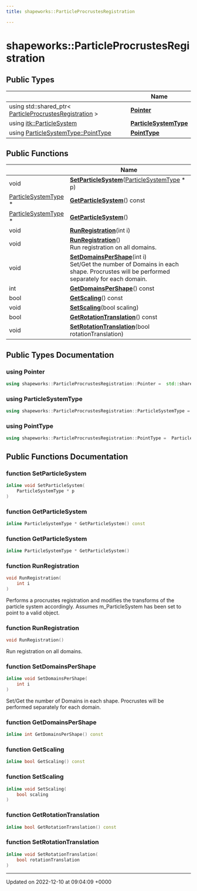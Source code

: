 ```yaml
---
title: shapeworks::ParticleProcrustesRegistration

---
```


# shapeworks::ParticleProcrustesRegistration





## Public Types

|                | Name           |
| -------------- | -------------- |
| using std::shared_ptr< [ParticleProcrustesRegistration](../Classes/classshapeworks_1_1ParticleProcrustesRegistration.md) > | **[Pointer](../Classes/classshapeworks_1_1ParticleProcrustesRegistration.md#using-pointer)**  |
| using [itk::ParticleSystem](../Classes/classitk_1_1ParticleSystem.md) | **[ParticleSystemType](../Classes/classshapeworks_1_1ParticleProcrustesRegistration.md#using-particlesystemtype)**  |
| using [ParticleSystemType::PointType](../Classes/classitk_1_1ParticleSystem.md#typedef-pointtype) | **[PointType](../Classes/classshapeworks_1_1ParticleProcrustesRegistration.md#using-pointtype)**  |

## Public Functions

|                | Name           |
| -------------- | -------------- |
| void | **[SetParticleSystem](../Classes/classshapeworks_1_1ParticleProcrustesRegistration.md#function-setparticlesystem)**([ParticleSystemType](../Classes/classitk_1_1ParticleSystem.md) * p) |
| [ParticleSystemType](../Classes/classitk_1_1ParticleSystem.md) * | **[GetParticleSystem](../Classes/classshapeworks_1_1ParticleProcrustesRegistration.md#function-getparticlesystem)**() const |
| [ParticleSystemType](../Classes/classitk_1_1ParticleSystem.md) * | **[GetParticleSystem](../Classes/classshapeworks_1_1ParticleProcrustesRegistration.md#function-getparticlesystem)**() |
| void | **[RunRegistration](../Classes/classshapeworks_1_1ParticleProcrustesRegistration.md#function-runregistration)**(int i) |
| void | **[RunRegistration](../Classes/classshapeworks_1_1ParticleProcrustesRegistration.md#function-runregistration)**()<br>Run registration on all domains.  |
| void | **[SetDomainsPerShape](../Classes/classshapeworks_1_1ParticleProcrustesRegistration.md#function-setdomainspershape)**(int i)<br>Set/Get the number of Domains in each shape. Procrustes will be performed separately for each domain.  |
| int | **[GetDomainsPerShape](../Classes/classshapeworks_1_1ParticleProcrustesRegistration.md#function-getdomainspershape)**() const |
| bool | **[GetScaling](../Classes/classshapeworks_1_1ParticleProcrustesRegistration.md#function-getscaling)**() const |
| void | **[SetScaling](../Classes/classshapeworks_1_1ParticleProcrustesRegistration.md#function-setscaling)**(bool scaling) |
| bool | **[GetRotationTranslation](../Classes/classshapeworks_1_1ParticleProcrustesRegistration.md#function-getrotationtranslation)**() const |
| void | **[SetRotationTranslation](../Classes/classshapeworks_1_1ParticleProcrustesRegistration.md#function-setrotationtranslation)**(bool rotationTranslation) |

## Public Types Documentation

### using Pointer

```cpp
using shapeworks::ParticleProcrustesRegistration::Pointer =  std::shared_ptr<ParticleProcrustesRegistration>;
```


### using ParticleSystemType

```cpp
using shapeworks::ParticleProcrustesRegistration::ParticleSystemType =  itk::ParticleSystem;
```


### using PointType

```cpp
using shapeworks::ParticleProcrustesRegistration::PointType =  ParticleSystemType::PointType;
```


## Public Functions Documentation

### function SetParticleSystem

```cpp
inline void SetParticleSystem(
    ParticleSystemType * p
)
```


### function GetParticleSystem

```cpp
inline ParticleSystemType * GetParticleSystem() const
```


### function GetParticleSystem

```cpp
inline ParticleSystemType * GetParticleSystem()
```


### function RunRegistration

```cpp
void RunRegistration(
    int i
)
```


Performs a procrustes registration and modifies the transforms of the particle system accordingly. Assumes m_ParticleSystem has been set to point to a valid object. 


### function RunRegistration

```cpp
void RunRegistration()
```

Run registration on all domains. 

### function SetDomainsPerShape

```cpp
inline void SetDomainsPerShape(
    int i
)
```

Set/Get the number of Domains in each shape. Procrustes will be performed separately for each domain. 

### function GetDomainsPerShape

```cpp
inline int GetDomainsPerShape() const
```


### function GetScaling

```cpp
inline bool GetScaling() const
```


### function SetScaling

```cpp
inline void SetScaling(
    bool scaling
)
```


### function GetRotationTranslation

```cpp
inline bool GetRotationTranslation() const
```


### function SetRotationTranslation

```cpp
inline void SetRotationTranslation(
    bool rotationTranslation
)
```


-------------------------------

Updated on 2022-12-10 at 09:04:09 +0000